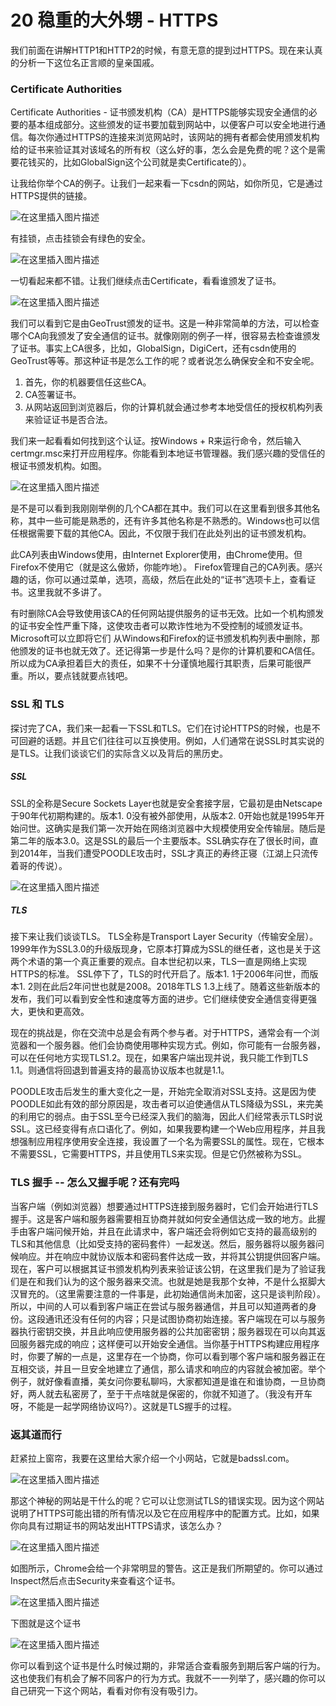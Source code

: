 20 稳重的大外甥 - HTTPS
=================

我们前面在讲解HTTP1和HTTP2的时候，有意无意的提到过HTTPS。现在来认真的分析一下这位名正言顺的皇亲国戚。

### Certificate Authorities

Certificate Authorities - 证书颁发机构（CA）是HTTPS能够实现安全通信的必要的基本组成部分。这些颁发的证书要加载到网站中，以便客户可以安全地进行通信。每次你通过HTTPS的连接来浏览网站时，该网站的拥有者都会使用颁发机构给的证书来验证其对该域名的所有权（这么好的事，怎么会是免费的呢？这个是需要花钱买的，比如GlobalSign这个公司就是卖Certificate的）。

让我给你举个CA的例子。让我们一起来看一下csdn的网站，如你所见，它是通过HTTPS提供的链接。

![在这里插入图片描述](assets/20210219114238633.png)

有挂锁，点击挂锁会有绿色的安全。

![在这里插入图片描述](assets/20210219114259503.png)

一切看起来都不错。让我们继续点击Certificate，看看谁颁发了证书。

![在这里插入图片描述](assets/20210219114314890.png)

我们可以看到它是由GeoTrust颁发的证书。这是一种非常简单的方法，可以检查哪个CA向我颁发了安全通信的证书。就像刚刚的例子一样，很容易去检查谁颁发了证书。事实上CA很多，比如，GlobalSign，DigiCert，还有csdn使用的GeoTrust等等。那这种证书是怎么工作的呢？或者说怎么确保安全和不安全呢。

1. 首先，你的机器要信任这些CA。
2. CA签署证书。
3. 从网站返回到浏览器后，你的计算机就会通过参考本地受信任的授权机构列表来验证证书是否合法。

我们来一起看看如何找到这个认证。按Windows + R来运行命令，然后输入certmgr.msc来打开应用程序。你能看到本地证书管理器。我们感兴趣的受信任的根证书颁发机构。如图。

![在这里插入图片描述](assets/20210219114327128.png)

是不是可以看到我刚刚举例的几个CA都在其中。我们可以在这里看到很多其他名称，其中一些可能是熟悉的，还有许多其他名称是不熟悉的。Windows也可以信任根据需要下载的其他CA。因此，不仅限于我们在此处列出的证书颁发机构。

此CA列表由Windows使用，由Internet Explorer使用，由Chrome使用。但Firefox不使用它（就是这么傲娇，你能咋地）。 Firefox管理自己的CA列表。感兴趣的话，你可以通过菜单，选项，高级，然后在此处的“证书”选项卡上，查看证书。这里我就不多讲了。

有时删除CA会导致使用该CA的任何网站提供服务的证书无效。比如一个机构颁发的证书安全性严重下降，这使攻击者可以欺诈性地为不受控制的域颁发证书。Microsoft可以立即将它们 从Windows和Firefox的证书颁发机构列表中删除，那他颁发的证书也就无效了。还记得第一步是什么吗？是你的计算机要和CA信任。所以成为CA承担着巨大的责任，如果不十分谨慎地履行其职责，后果可能很严重。所以，要点钱就要点钱吧。

### SSL 和 TLS

探讨完了CA，我们来一起看一下SSL和TLS。它们在讨论HTTPS的时候，也是不可回避的话题。并且它们往往可以互换使用。例如，人们通常在说SSL时其实说的是TLS。让我们谈谈它们的实际含义以及背后的黑历史。

##### SSL

SSL的全称是Secure Sockets Layer也就是安全套接字层，它最初是由Netscape于90年代初期构建的。版本1. 0没有被外部使用，从版本2. 0开始也就是1995年开始问世。这确实是我们第一次开始在网络浏览器中大规模使用安全传输层。随后是第二年的版本3.0。这是SSL的最后一个主要版本。SSL确实存在了很长时间，直到2014年，当我们遭受POODLE攻击时，SSL才真正的寿终正寝（江湖上只流传着哥的传说）。

![在这里插入图片描述](assets/20210219114341383.png)

##### TLS

接下来让我们谈谈TLS。 TLS全称是Transport Layer Security（传输安全层）。1999年作为SSL3.0的升级版现身，它原本打算成为SSL的继任者，这也是关于这两个术语的第一个真正重要的观点。自本世纪初以来，TLS一直是网络上实现HTTPS的标准。 SSL停下了，TLS的时代开启了。版本1. 1于2006年问世，而版本1. 2则在此后2年问世也就是2008。2018年TLS 1.3上线了。随着这些新版本的发布，我们可以看到安全性和速度等方面的进步。它们继续使安全通信变得更强大，更快和更高效。

现在的挑战是，你在交流中总是会有两个参与者。对于HTTPS，通常会有一个浏览器和一个服务器。他们会协商使用哪种实现方式。例如，你可能有一台服务器，可以在任何地方实现TLS1.2。现在，如果客户端出现并说，我只能工作到TLS 1.1。则通信将回退到普遍支持的最高协议版本也就是1.1。

POODLE攻击后发生的重大变化之一是，开始完全取消对SSL支持。这是因为使POODLE如此有效的部分原因是，攻击者可以迫使通信从TLS降级为SSL，来完美的利用它的弱点。由于SSL至今已经深入我们的脑海，因此人们经常表示TLS时说SSL。这已经变得有点口语化了。例如，如果我要构建一个Web应用程序，并且我想强制应用程序使用安全连接，我设置了一个名为需要SSL的属性。现在，它根本不需要SSL，它需要HTTPS，并且使用TLS来实现。但是它仍然被称为SSL。

### TLS 握手 -- 怎么又握手呢？还有完吗

当客户端（例如浏览器）想要通过HTTPS连接到服务器时，它们会开始进行TLS握手。这是客户端和服务器需要相互协商并就如何安全通信达成一致的地方。此握手由客户端问候开始，并且在此请求中，客户端还会将例如它支持的最高级别的TLS和其他信息（比如受支持的密码套件）一起发送。然后，服务器将以服务器问候响应。并在响应中就协议版本和密码套件达成一致，并将其公钥提供回客户端。现在，客户可以根据其证书颁发机构列表来验证该公钥，在这里我们是为了验证我们是在和我们认为的这个服务器来交流。也就是她是我那个女神，不是什么抠脚大汉冒充的。（这里需要注意的一件事是，此初始通信尚未加密，这只是谈判阶段）。所以，中间的人可以看到客户端正在尝试与服务器通信，并且可以知道两者的身份。这段通讯还没有任何的内容；只是试图协商初始连接。客户端现在可以与服务器执行密钥交换，并且此响应使用服务器的公共加密密钥；服务器现在可以向其返回服务器完成的响应；这样便可以开始安全通信。当你基于HTTPS构建应用程序时，你要了解的一点是，这里存在一个协商，你可以看到哪个客户端和服务器正在互相交谈，并且一旦安全地建立了通信，那么请求和响应的内容就会被加密。举个例子，就好像看直播，美女问你要私聊吗，大家都知道是谁在和谁协商，一旦协商好，两人就去私密房了，至于干点啥就是保密的，你就不知道了。（我没有开车呀，不能是一起学网络协议吗?）。这就是TLS握手的过程。

### 返其道而行

赶紧拉上窗帘，我要在这里给大家介绍一个小网站，它就是badssl.com。

![在这里插入图片描述](assets/20210219114355809.png)

那这个神秘的网站是干什么的呢？它可以让您测试TLS的错误实现。因为这个网站说明了HTTPS可能出错的所有情况以及它在应用程序中的配置方式。比如，如果你向具有过期证书的网站发出HTTPS请求，该怎么办？

![在这里插入图片描述](assets/20210219114407899.png)

如图所示，Chrome会给一个非常明显的警告。这正是我们所期望的。你可以通过Inspect然后点击Security来查看这个证书。

![在这里插入图片描述](assets/20210219114422405.png)

下图就是这个证书

![在这里插入图片描述](assets/20210219114433827.png)

你可以看到这个证书是什么时候过期的，非常适合查看服务到期后客户端的行为。这也使我们有机会了解不同客户的行为方式。我就不一一列举了，感兴趣的你可以自己研究一下这个网站，看看对你有没有吸引力。

